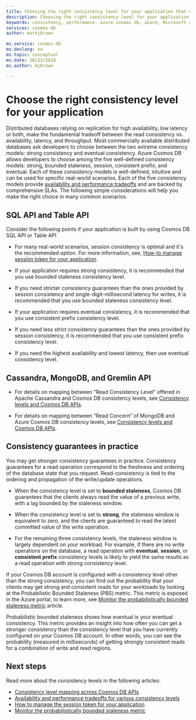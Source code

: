 ```yaml
---
title: Choosing the right consistency level for your application that uses Azure Cosmos DB | Microsoft Docs
description: Choosing the right consistency level for your application in Azure Cosmos DB.
keywords: consistency, performance, azure cosmos db, azure, Microsoft azure
services: cosmos-db
author: markjbrown

ms.service: cosmos-db
ms.devlang: na
ms.topic: conceptual
ms.date: 10/23/2018
ms.author: mjbrown

---
```


# Choose the right consistency level for your application

Distributed databases relying on replication for high availability, low latency or both, make the fundamental tradeoff between the read consistency vs. availability, latency, and throughput. Most commercially available distributed databases ask developers to choose between the two extreme consistency models: strong consistency and eventual consistency. Azure Cosmos DB allows developers to choose among the five well-defined consistency models: strong, bounded staleness, session, consistent prefix, and eventual. Each of these consistency models is well-defined, intuitive and can be used for specific real-world scenarios. Each of the five consistency models provide [availability and performance tradeoffs](consistency-levels-tradeoffs.md) and are backed by comprehensive SLAs. The following simple considerations will help you make the right choice in many common scenarios.

## SQL API and Table API

Consider the following points if your application is built by using Cosmos DB SQL API or Table API

- For many real-world scenarios, session consistency is optimal and it's the recommended option. For more information, see, [How-to manage session token for your application](how-to-manage-consistency.md#utilize-session-tokens).

- If your application requires strong consistency, it is recommended that you use bounded staleness consistency level.

- If you need stricter consistency guarantees than the ones provided by session consistency and single-digit-millisecond latency for writes, it is recommended that you use bounded staleness consistency level.  

- If your application requires eventual consistency, it is recommended that you use consistent prefix consistency level.

- If you need less strict consistency guarantees than the ones provided by session consistency, it is recommended that you use consistent prefix consistency level.

- If you need the highest availability and lowest latency, then use eventual consistency level.

## Cassandra, MongoDB, and Gremlin API

- For details on mapping between “Read Consistency Level” offered in Apache Cassandra and Cosmos DB consistency levels, see [Consistency levels and Cosmos DB APIs](consistency-levels-across-apis.md#cassandra-mapping).

- For details on mapping between “Read Concern” of MongoDB and Azure Cosmos DB consistency levels, see [Consistency levels and Cosmos DB APIs](consistency-levels-across-apis.md#mongo-mapping).

## Consistency guarantees in practice

You may get stronger consistency guarantees in practice. Consistency guarantees for a read operation correspond to the freshness and ordering of the database state that you request. Read-consistency is tied to the ordering and propagation of the write/update operations.  

* When the consistency level is set to **bounded staleness**, Cosmos DB guarantees that the clients always read the value of a previous write, with a lag bounded by the staleness window.

* When the consistency level is set to **strong**, the staleness window is equivalent to zero, and the clients are guaranteed to read the latest committed value of the write operation.

* For the remaining three consistency levels, the staleness window is largely dependent on your workload. For example, if there are no write operations on the database, a read operation with **eventual**, **session**, or **consistent prefix** consistency levels is likely to yield the same results as a read operation with strong consistency level.

If your Cosmos DB account is configured with a consistency level other than the strong consistency, you can find out the probability that your clients may get strong and consistent reads for your workloads by looking at the Probabilistic Bounded Staleness (PBS) metric. This metric is exposed in the Azure portal, to learn more, see [Monitor the probabilistically bounded staleness metric](how-to-manage-consistency.md#monitor-probabilistically-bounded-staleness-pbs-metric) article.

Probabilistic bounded staleness shows how eventual is your eventual consistency. This metric provides an insight into how often you can get a stronger consistency than the consistency level that you have currently configured on your Cosmos DB account. In other words, you can see the probability (measured in milliseconds) of getting strongly consistent reads for a combination of write and read regions.

## Next steps

Read more about the consistency levels in the following articles:

* [Consistency level mapping across Cosmos DB APIs](consistency-levels-across-apis.md)
* [Availability and performance tradeoffs for various consistency levels](consistency-levels-tradeoffs.md)
* [How to manage the session token for your application](how-to-manage-consistency.md#utilize-session-tokens)
* [Monitor the probabilistically bounded staleness metric](how-to-manage-consistency.md#monitor-probabilistically-bounded-staleness-pbs-metric)